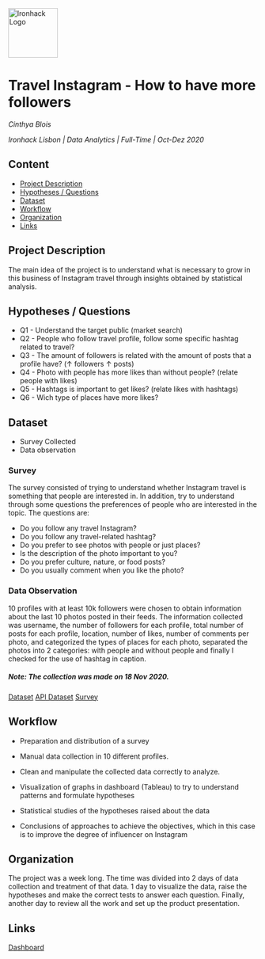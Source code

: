 <img src="https://bit.ly/2VnXWr2" alt="Ironhack Logo" width="100"/>

# Travel Instagram - How to have more followers
*Cinthya Blois*

*Ironhack Lisbon | Data Analytics | Full-Time | Oct-Dez 2020*

## Content
- [Project Description](#project-description)
- [Hypotheses / Questions](#hypotheses-/-questions)
- [Dataset](#dataset)
- [Workflow](#workflow)
- [Organization](#organization)
- [Links](#links)

<a name="project-description"></a>

## Project Description
The main idea of the project is to understand what is necessary to grow in this business of Instagram travel through insights obtained by statistical analysis.

<a name="hypotheses-/-questions"></a>

## Hypotheses / Questions
- Q1 - Understand the target public (market search)
- Q2 - People who follow travel profile, follow some specific hashtag related to travel?
- Q3 - The amount of followers is related with the amount of posts that a profile have? ($\uparrow$ followers $\uparrow$ posts)
- Q4 - Photo with people has more likes than without people? (relate people with likes)
- Q5 - Hashtags is important to get likes? (relate likes with hashtags)
- Q6 - Wich type of places have more likes?

<a name="dataset"></a>

## Dataset
- Survey Collected
- Data observation

### Survey

The survey consisted of trying to understand whether Instagram travel is something that people are interested in. In addition, try to understand through some questions the preferences of people who are interested in the topic. The questions are:

* Do you follow any travel Instagram?
* Do you follow any travel-related hashtag?
* Do you prefer to see photos with people or just places?
* Is the description of the photo important to you?
* Do you prefer culture, nature, or food posts?
* Do you usually comment when you like the photo?

### Data Observation

10 profiles with at least 10k followers were chosen to obtain information about the last 10 photos posted in their feeds. 
The information collected was username, the number of followers for each profile, total number of posts for each profile, location, number of likes, number of comments per photo, and categorized the types of places for each photo, separated the photos into 2 categories: with people and without people and finally I checked for the use of hashtag in caption.

##### Note: The collection was made on 18 Nov 2020.

[Dataset](https://github.com/ciblois/Travel_Instagram_Analysis/blob/main/instagram_clean.xlsx)
[API Dataset](https://github.com/ciblois/Travel_Instagram_Analysis/blob/main/Survey_TravelPhotosStudy.csv)
[Survey](https://docs.google.com/forms/d/e/1FAIpQLSf-oAPTcEn4HxK6SACGG5kJ6eNS8n1AFFHIUhmN05x3S1DCtg/viewform?usp=sf_link)

<a name="workflow"></a>

## Workflow
* Preparation and distribution of a survey

* Manual data collection in 10 different profiles.

* Clean and manipulate the collected data correctly to analyze.

* Visualization of graphs in dashboard (Tableau) to try to understand patterns and formulate hypotheses

* Statistical studies of the hypotheses raised about the data

* Conclusions of approaches to achieve the objectives, which in this case is to improve the degree of influencer on Instagram

<a name="organization"></a>

## Organization
The project was a week long. The time was divided into 2 days of data collection and treatment of that data. 1 day to visualize the data, raise the hypotheses and make the correct tests to answer each question. Finally, another day to review all the work and set up the product presentation.

<a name="links"></a>

## Links

[Dashboard](https://public.tableau.com/profile/cinthya.langue.blois#!/vizhome/Instagram_Profile_Statistics/slide1)
